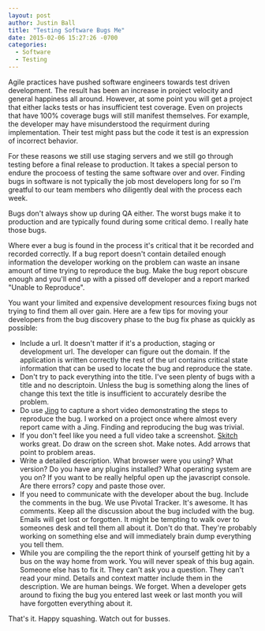 ```yaml
---
layout: post
author: Justin Ball
title: "Testing Software Bugs Me"
date: 2015-02-06 15:27:26 -0700
categories:
  - Software
  - Testing
---
```


<p>Agile practices have pushed software engineers towards test driven development. The result has been an increase
in project velocity and general happiness all around. However, at some point you will get a project that either
lacks tests or has insufficient test coverage. Even on projects that have 100% coverage bugs will still manifest
themselves. For example, the developer may have misunderstood the requirment during implementation. Their test
might pass but the code it test is an expression of incorrect behavior.</p>

<p>For these reasons we still use staging servers and we still go through testing before a final release to 
production. It takes a special person to endure the procoess of testing the same software over and over. 
Finding bugs in software is not typically the job most developers long for so I'm greatful to our team
members who diligently deal with the process each week.</p>

<p>Bugs don't always show up during QA either. The worst bugs make it to production and are typically found
during some critical demo. I really hate those bugs.</p>

<p>Where ever a bug is found in the process it's critical that it be recorded and recorded correctly.
  If a bug report doesn't contain detailed enough information the developer working on the problem can waste
  an insane amount of time trying to reproduce the bug. Make the bug report obscure enough and you'll end up with a
  pissed off developer and a report marked "Unable to Reproduce".
</p>

<p>You want your limited and expensive development resources fixing bugs not trying to find them all over gain. 
Here are a few tips for moving your developers from the bug discovery phase to the bug fix phase as quickly as
possible:</p>

<ul>
  <li>Include a url. It doesn't matter if it's a production, staging or development url. The developer can
  figure out the domain. If the application is written correctly the rest of the url contains critical state
  information that can be used to locate the bug and reproduce the state.</li>
  <li>Don't try to pack everything into the title. I've seen plenty of bugs with a title and no descriptoin. Unless the 
  bug is something along the lines of change this text the title is insufficient to accurately desribe the problem.</li>
  <li>Do use <a href="http://www.techsmith.com/jing.html">Jing</a> to capture a short video demonstrating the steps to
    reproduce the bug. I worked on a project once where almost every report came with a Jing. Finding and reproducing
    the bug was trivial.</li>
  <li>If you don't feel like you need a full video take a screenshot. <a href="https://evernote.com/skitch/">Skitch</a> 
    works great. Do draw on the screen shot. Make notes. Add arrows that point to problem areas.
  </li>
  <li>Write a detailed description. What browser were you using? What version? Do you have any plugins installed?
  What operating system are you on? If you want to be really helpful open up the javascript console. Are there errors?
  copy and paste those over.
  </li>
  <li>If you need to communicate with the developer about the bug. Include the comments in the bug. We use Pivotal Tracker.
  It's awesome. It has comments. Keep all the discussion about the bug included with the bug. Emails will get lost or forgotten.
  It might be tempting to walk over to someones desk and tell them all about it. Don't do that. They're probably working on 
  something else and will immediately brain dump everything you tell them.
  </li>
  <li>
    While you are compiling the the report think of yourself getting hit by a bus on the way home from work. You will
    never speak of this bug again. Someone else has to fix it. They can't ask you a question. They can't read your mind.
    Details and context matter include them in the description. We are human beings. We forget. When a developer gets around
    to fixing the bug you entered last week or last month you will have forgotten everything about it.
  </li>
</ul>

<p>That's it. Happy squashing. Watch out for busses.</p>